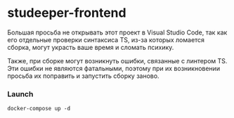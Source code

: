 # studeeper-frontend

Большая просьба не открывать этот проект в Visual Studio Code, так как его отдельные проверки синтаксиса TS, из-за которых ломается сборка, могут украсть ваше время и сломать психику.

Также, при сборке могут возникнуть ошибки, связанные с линтером TS. Эти ошибки не являются фатальными, поэтому при их возникновении просьба их поправить и запустить сборку заново.

### Launch
```
docker-compose up -d
```
